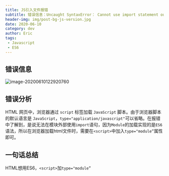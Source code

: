 ```yaml
---
title: JS引入文件报错
subtitle: 错误信息：Uncaught SyntaxError： Cannot use import statement outside a module
header-img: img/post-bg-js-version.jpg
date: 2020-06-10
category: dev
author: Eric
tags:
 - Javascript
 - ES6
---
```


## 错误信息

![image-20200610122920760](https://cdn.jsdelivr.net/gh/eric5013/image@master/2020/06/10/hecUgW1591763361355hecUgW.png)

## 错误分析

HTML 网页中，浏览器通过 `script` 标签加载 `JavaScript` 脚本。由于浏览器脚本的默认语言是 `JavaScript`，`type="application/javascript"`可以省略。在报错中了解到，是说无法在模块外部使用`import`语句，因为`Module`的加载实现的是`ES6`语法，所以在浏览器加载html文件时，需要在`<script>`中加入`type="module”`属性即可。

## 一句话总结

HTML想用ES6，`<script>`加`type="module”`

 